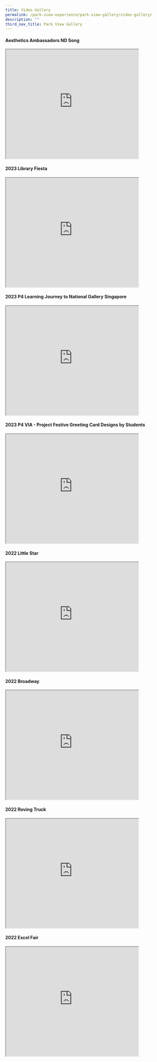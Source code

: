 ```yaml
---
title: Video Gallery
permalink: /park-view-experience/park-view-gallery/video-gallery/
description: ""
third_nav_title: Park View Gallery
---
```

<h4>Aesthetics Ambassadors ND Song</h4>

<iframe src="https://www.youtube.com/embed/K_xINo50T24?controls=0" height="345" width="420">
</iframe>

<h4>2023 Library Fiesta</h4>

<iframe src="https://www.youtube.com/embed/PHGBmiraIuA?controls=0" height="345" width="420">
</iframe>

<h4>2023 P4 Learning Journey to National Gallery Singapore</h4>

<iframe src="https://www.youtube.com/embed/KrXbf6aODbE?controls=0" height="345" width="420">
</iframe>

<h4>2023 P4 VIA - Project Festive Greeting Card Designs by Students</h4>

<iframe src="https://www.youtube.com/embed/iUUVXmzx98Y?controls=0" height="345" width="420">
</iframe>

<h4>2022 Little Star</h4>

<iframe src="https://www.youtube.com/embed/yQ-aR0oO2pY?controls=0" height="345" width="420">
</iframe>

<h4>2022 Broadway</h4>

<iframe src="https://www.youtube.com/embed/Qwbid-bEGoM?controls=0" height="345" width="420">
</iframe>

<h4>2022 Roving Truck</h4>

<iframe src="https://www.youtube.com/embed/JspfHlaRSlk?controls=0" height="345" width="420">
</iframe>

<h4>2022 Excel Fair</h4>

<iframe src="https://www.youtube.com/embed/EPBwKXlpR3E?controls=0" height="345" width="420">
</iframe>